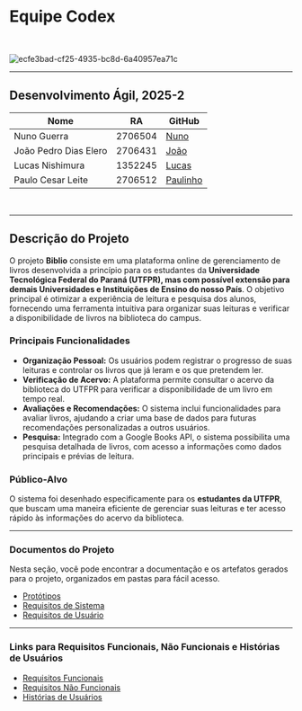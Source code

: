 # Equipe Codex

<br>

![ecfe3bad-cf25-4935-bc8d-6a40957ea71c](https://github.com/user-attachments/assets/b18ab77b-46c0-479d-9652-3458016d2065)


---
Desenvolvimento Ágil, 2025-2<br>
---
| Nome           | RA        | GitHub                                 |
|----------------|-----------|----------------------------------------|
| Nuno Guerra    | 2706504   | [Nuno](https://github.com/nunoguerra1) |
| João Pedro Dias Elero| 2706431  | [João](https://github.com/jpdelero) |
| Lucas Nishimura| 1352245  | [Lucas](https://github.com/nishimura-lucas) |
| Paulo Cesar Leite| 2706512  | [Paulinho](https://github.com/PaulinhoADS) |
<br>

---

## Descrição do Projeto

O projeto **Biblio** consiste em uma plataforma online de gerenciamento de livros desenvolvida a princípio para os estudantes da **Universidade Tecnológica Federal do Paraná (UTFPR), mas com possível extensão para demais Universidades e Instituições de Ensino do nosso País**. O objetivo principal é otimizar a experiência de leitura e pesquisa dos alunos, fornecendo uma ferramenta intuitiva para organizar suas leituras e verificar a disponibilidade de livros na biblioteca do campus.

### Principais Funcionalidades

* **Organização Pessoal:** Os usuários podem registrar o progresso de suas leituras e controlar os livros que já leram e os que pretendem ler.
* **Verificação de Acervo:** A plataforma permite consultar o acervo da biblioteca do UTFPR para verificar a disponibilidade de um livro em tempo real.
* **Avaliações e Recomendações:** O sistema inclui funcionalidades para avaliar livros, ajudando a criar uma base de dados para futuras recomendações personalizadas a outros usuários.
* **Pesquisa:** Integrado com a Google Books API, o sistema possibilita uma pesquisa detalhada de livros, com acesso a informações como dados principais e prévias de leitura.

### Público-Alvo

O sistema foi desenhado especificamente para os **estudantes da UTFPR**, que buscam uma maneira eficiente de gerenciar suas leituras e ter acesso rápido às informações do acervo da biblioteca.

---

### Documentos do Projeto

Nesta seção, você pode encontrar a documentação e os artefatos gerados para o projeto, organizados em pastas para fácil acesso.

* [Protótipos](Prototipação)
* [Requisitos de Sistema](Requisitos%20de%20Sistema)
* [Requisitos de Usuário](Requisitos%20de%20Usu%C3%A1rio)
  
---

### Links para Requisitos Funcionais, Não Funcionais e Histórias de Usuários

<ul>
  <li><a href="Requisitos de Usuário/RF.md">Requisitos Funcionais</a></li>
  <li><a href="Requisitos de Usuário/RNF.md">Requisitos Não Funcionais</a></li>
  <li><a href="Requisitos de Usuário/HistoriasUsuario.md">Histórias de Usuários</a></li>
</ul>

